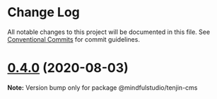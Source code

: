 # Change Log

All notable changes to this project will be documented in this file.
See [Conventional Commits](https://conventionalcommits.org) for commit guidelines.

# [0.4.0](https://github.com/JakeElder/tenjin/compare/v0.3.1...v0.4.0) (2020-08-03)

**Note:** Version bump only for package @mindfulstudio/tenjin-cms
